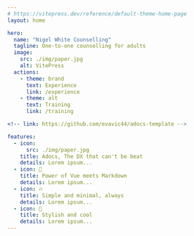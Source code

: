 ```yaml
---
# https://vitepress.dev/reference/default-theme-home-page
layout: home

hero:
  name: "Nigel White Counselling"
  tagline: One-to-one counselling for adults
  image:
    src: ./img/paper.jpg
    alt: VitePress
  actions:
    - theme: brand
      text: Experience
      link: /experience
    - theme: alt
      text: Training
      link: /training

<!-- link: https://github.com/evavic44/adocs-template -->

features:
  - icon:
      src: ./img/paper.jpg
    title: Adocs, The DX that can't be beat
    details: Lorem ipsum...
  - icon: 🎉
    title: Power of Vue meets Markdown
    details: Lorem ipsum...
  - icon: 🔥
    title: Simple and minimal, always
    details: Lorem ipsum...
  - icon: 🎀
    title: Stylish and cool
    details: Lorem ipsum...
---
```


